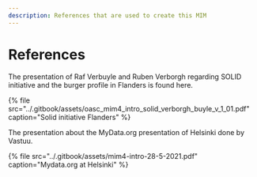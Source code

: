 ```yaml
---
description: References that are used to create this MIM
---
```


# References

The presentation of Raf Verbuyle and Ruben Verborgh regarding SOLID initiative and the burger profile in Flanders is found here.

{% file src="../.gitbook/assets/oasc\_mim4\_intro\_solid\_verborgh\_buyle\_v\_1\_01.pdf" caption="Solid initiative Flanders" %}

The presentation about the MyData.org presentation of Helsinki done by Vastuu.

{% file src="../.gitbook/assets/mim4-intro-28-5-2021.pdf" caption="Mydata.org at Helsinki" %}

